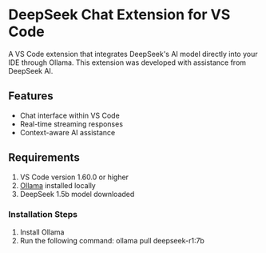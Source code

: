 # DeepSeek Chat Extension for VS Code

A VS Code extension that integrates DeepSeek's AI model directly into your IDE through Ollama. This extension was developed with assistance from DeepSeek AI.

## Features

- Chat interface within VS Code
- Real-time streaming responses
- Context-aware AI assistance

## Requirements

1. VS Code version 1.60.0 or higher
2. [Ollama](https://ollama.ai/) installed locally
3. DeepSeek 1.5b model downloaded

### Installation Steps

1. Install Ollama
2. Run the following command: ollama pull deepseek-r1:7b

